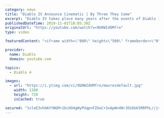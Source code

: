 ```yaml
---
category: news
title: "Diablo IV Announce Cinematic | By Three They Come"
excerpt: "Diablo IV takes place many years after the events of Diablo III, after millions have been slaughtered by the actions of the High Heavens and Burning Hells alike."
publishedDateTime: 2019-11-01T18:05:30Z
originalUrl: "https://youtube.com/watch?v=9bRWIdOMfro"
type: video

featuredContent: "<iframe width=\"800\" height=\"500\" frameborder=\"0\" src=\"https://www.youtube.com/embed/9bRWIdOMfro\" allow=\"accelerometer; autoplay; encrypted-media; gyroscope; picture-in-picture\" allowfullscreen></iframe>"

provider:
  name: Diablo
  domain: youtube.com

topics:
  - Diablo 4

images:
  - url: "https://i.ytimg.com/vi/9bRWIdOMfro/maxresdefault.jpg"
    width: 1280
    height: 720
    isCached: true

secured: "1sleE3vhOAtYWGM+1bcUO4gWyPUqpnFZUaC+3xApWn4NrJD16bk5RRPhL//jvfxlCxSzFlYDyyIsEAgZ2ErHJcViNELMRGYzSsFhYbxm5KDpefl+GcaZi+y0+AZgL8RodkD4LDXIehiEWi8Ehu8S214B4fB/c/xwVsAWH/gxuCwPQjbNq8IcHvVjGC6U/HHxmAEJMus8lgBYu1yw4CMLicfQFhD0C34qNV9pgQvzxRlJkP9hbvQY6m1CLAl2EG67GZ8jI0WAvOaEnOkTyYhCbAAoULcLHmNa4QFcuQPApvWsPJINE7FzsjOc8bkSVABEtdba8GhGjm+k6QK0Pk0I+ta0vJzki5XZEEey+GGIkldwiHxnf8yzb8pzGTb+sY18o23qf5d0IqbF7H6J8aFAqywtGSM2KzD/IwwPYS+tXCzFJbNxnl8xtHV6BX4o/Kxv;Xa4g76weGBIZvrb04pxAkA=="
---
```


